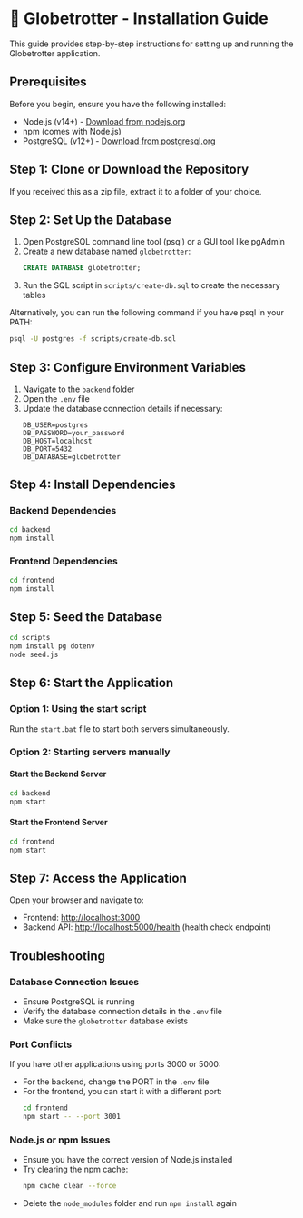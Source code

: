 # 🧩 Globetrotter - Installation Guide

This guide provides step-by-step instructions for setting up and running the Globetrotter application.

## Prerequisites

Before you begin, ensure you have the following installed:
- Node.js (v14+) - [Download from nodejs.org](https://nodejs.org/)
- npm (comes with Node.js)
- PostgreSQL (v12+) - [Download from postgresql.org](https://www.postgresql.org/download/)

## Step 1: Clone or Download the Repository

If you received this as a zip file, extract it to a folder of your choice.

## Step 2: Set Up the Database

1. Open PostgreSQL command line tool (psql) or a GUI tool like pgAdmin
2. Create a new database named `globetrotter`:
   ```sql
   CREATE DATABASE globetrotter;
   ```
3. Run the SQL script in `scripts/create-db.sql` to create the necessary tables

Alternatively, you can run the following command if you have psql in your PATH:
```bash
psql -U postgres -f scripts/create-db.sql
```

## Step 3: Configure Environment Variables

1. Navigate to the `backend` folder
2. Open the `.env` file
3. Update the database connection details if necessary:
   ```
   DB_USER=postgres
   DB_PASSWORD=your_password
   DB_HOST=localhost
   DB_PORT=5432
   DB_DATABASE=globetrotter
   ```

## Step 4: Install Dependencies

### Backend Dependencies
```bash
cd backend
npm install
```

### Frontend Dependencies
```bash
cd frontend
npm install
```

## Step 5: Seed the Database

```bash
cd scripts
npm install pg dotenv
node seed.js
```

## Step 6: Start the Application

### Option 1: Using the start script
Run the `start.bat` file to start both servers simultaneously.

### Option 2: Starting servers manually

#### Start the Backend Server
```bash
cd backend
npm start
```

#### Start the Frontend Server
```bash
cd frontend
npm start
```

## Step 7: Access the Application

Open your browser and navigate to:
- Frontend: [http://localhost:3000](http://localhost:3000)
- Backend API: [http://localhost:5000/health](http://localhost:5000/health) (health check endpoint)

## Troubleshooting

### Database Connection Issues
- Ensure PostgreSQL is running
- Verify the database connection details in the `.env` file
- Make sure the `globetrotter` database exists

### Port Conflicts
If you have other applications using ports 3000 or 5000:
- For the backend, change the PORT in the `.env` file
- For the frontend, you can start it with a different port:
  ```bash
  cd frontend
  npm start -- --port 3001
  ```

### Node.js or npm Issues
- Ensure you have the correct version of Node.js installed
- Try clearing the npm cache:
  ```bash
  npm cache clean --force
  ```
- Delete the `node_modules` folder and run `npm install` again
